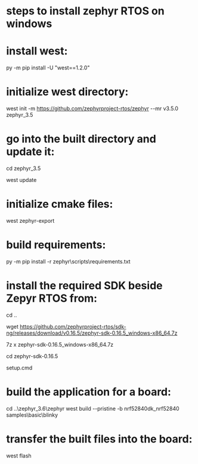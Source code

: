 # steps to install zephyr RTOS on windows

# install west:
py -m pip install -U "west==1.2.0"

# initialize west directory:
west init -m https://github.com/zephyrproject-rtos/zephyr --mr v3.5.0 zephyr_3.5

# go into the built directory and update it:
cd zephyr_3.5

west update

# initialize cmake files:
west zephyr-export

# build requirements:
py -m pip install -r zephyr\scripts\requirements.txt

# install the required SDK beside Zepyr RTOS from:
cd ..

wget https://github.com/zephyrproject-rtos/sdk-ng/releases/download/v0.16.5/zephyr-sdk-0.16.5_windows-x86_64.7z

7z x zephyr-sdk-0.16.5_windows-x86_64.7z

cd zephyr-sdk-0.16.5

setup.cmd

# build the application for a board:
cd ..\zephyr_3.6\zephyr
west build --pristine -b nrf52840dk_nrf52840 samples\basic\blinky

# transfer the built files into the board:
west flash

